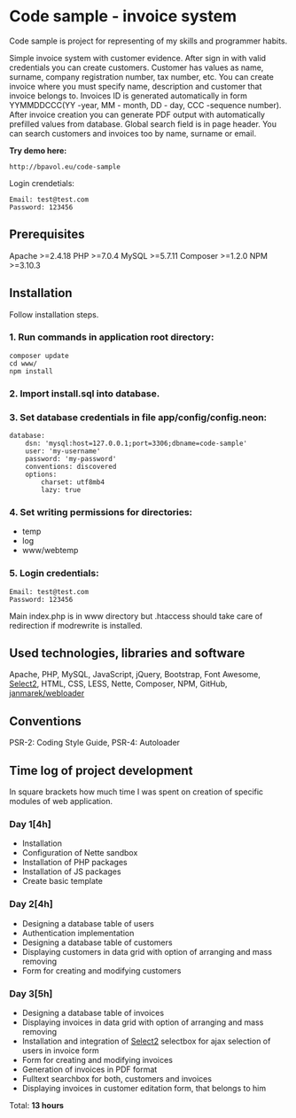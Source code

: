 # Code sample - invoice system
Code sample is project for representing of my skills and programmer habits.

Simple invoice system with customer evidence. After sign in with valid credentials you can create customers. 
Customer has values as name, surname, company registration number, tax number, etc.
You can create invoice where you must specify name, description and customer that invoice belongs to. 
Invoices ID is generated automatically in form YYMMDDCCC(YY -year, MM - month, DD - day, CCC -sequence number).
After invoice creation you can generate PDF output with automatically prefilled values from database.
Global search field is in page header. You can search customers and invoices too by name, surname or email.

**Try demo here:**
```
http://bpavol.eu/code-sample
```

Login crendetials:
```
Email: test@test.com
Password: 123456
```

## Prerequisites
Apache >=2.4.18
PHP >=7.0.4
MySQL >=5.7.11
Composer >=1.2.0
NPM >=3.10.3

## Installation
Follow installation steps.

### 1. Run commands in application root directory:
```
composer update
cd www/
npm install
```

### 2. Import install.sql into database.

### 3. Set database credentials in file app/config/config.neon:
```
database:
	dsn: 'mysql:host=127.0.0.1;port=3306;dbname=code-sample'
	user: 'my-username'
	password: 'my-password'
	conventions: discovered
	options:
		charset: utf8mb4
		lazy: true	
```

### 4. Set **writing permissions** for directories:
* temp
* log
* www/webtemp

### 5. Login credentials:
```
Email: test@test.com
Password: 123456
```

Main index.php is in www directory but .htaccess should take care of redirection if modrewrite is installed.

## Used technologies, libraries and software
Apache, PHP, MySQL, JavaScript, jQuery, Bootstrap, Font Awesome, [Select2](https://select2.github.io/), HTML, CSS, LESS, Nette, Composer, NPM, GitHub, [janmarek/webloader](https://github.com/janmarek/WebLoader)

## Conventions
PSR-2: Coding Style Guide, PSR-4: Autoloader

## Time log of project development
In square brackets how much time I was spent on creation of specific modules of web application.

### Day 1\[4h\] 
* Installation
* Configuration of Nette sandbox
* Installation of PHP packages
* Installation of JS packages
* Create basic template

### Day 2\[4h\] 
* Designing a database table of users
* Authentication implementation
* Designing a database table of customers
* Displaying customers in data grid with option of arranging and mass removing
* Form for creating and modifying customers

### Day 3\[5h\]
* Designing a database table of invoices
* Displaying invoices in data grid with option of arranging and mass removing
* Installation and integration of [Select2](https://select2.github.io/) selectbox for ajax selection of users in invoice form
* Form for creating and modifying invoices
* Generation of invoices in PDF format
* Fulltext searchbox for both, customers and invoices
* Displaying invoices in customer editation form, that belongs to him

Total: **13 hours**